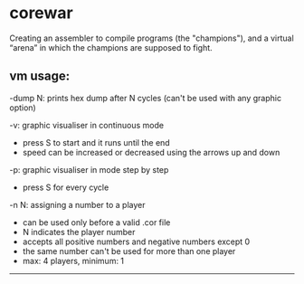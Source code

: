 # corewar
Creating an assembler to compile programs (the "champions"), and a virtual “arena” in which the champions are supposed to fight.

## vm usage:

-dump N: prints hex dump after N cycles (can't be used with any graphic option)  

-v: graphic visualiser in continuous mode
 * press S to start and it runs until the end
 * speed can be increased or decreased using the arrows up and down
 
 -p: graphic visualiser in mode step by step
* press S for every cycle

-n N: assigning a number to a player
* can be used only before a valid .cor file
* N indicates the player number
* accepts all positive numbers and negative numbers except 0
* the same number can't be used for more than one player
* max: 4 players, minimum: 1

********************************************************************************
